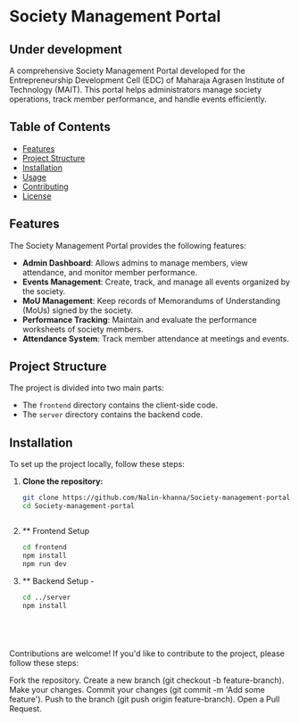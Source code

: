 # Society Management Portal


## Under development 
A comprehensive Society Management Portal developed for the Entrepreneurship Development Cell (EDC) of Maharaja Agrasen Institute of Technology (MAIT). This portal helps administrators manage society operations, track member performance, and handle events efficiently.

## Table of Contents
- [Features](#features)
- [Project Structure](#project-structure)
- [Installation](#installation)
- [Usage](#usage)
- [Contributing](#contributing)
- [License](#license)

## Features
The Society Management Portal provides the following features:
- **Admin Dashboard**: Allows admins to manage members, view attendance, and monitor member performance.
- **Events Management**: Create, track, and manage all events organized by the society.
- **MoU Management**: Keep records of Memorandums of Understanding (MoUs) signed by the society.
- **Performance Tracking**: Maintain and evaluate the performance worksheets of society members.
- **Attendance System**: Track member attendance at meetings and events.

## Project Structure
The project is divided into two main parts:



- The `frontend` directory contains the client-side code.
- The `server` directory contains the backend code.

## Installation
To set up the project locally, follow these steps:

1. **Clone the repository:**
   ```bash
   git clone https://github.com/Nalin-khanna/Society-management-portal.git
   cd Society-management-portal



2. ** Frontend Setup
   ```bash
   cd frontend
   npm install
   npm run dev 


3. ** Backend Setup -
    ```bash
    cd ../server
    npm install






Contributions are welcome! If you'd like to contribute to the project, please follow these steps:

Fork the repository.
Create a new branch (git checkout -b feature-branch).
Make your changes.
Commit your changes (git commit -m 'Add some feature').
Push to the branch (git push origin feature-branch).
Open a Pull Request.
